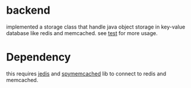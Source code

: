 backend
=======

implemented a storage class that handle java object storage in key-value database like redis and memcached.
see [test](https://github.com/xudi/backend/blob/master/backend/src/backend/Test.java) for more usage.

Dependency
==========

this requires [jedis](https://github.com/xetorthio/jedis) and [spymemcached](https://code.google.com/p/spymemcached/) lib
to connect to redis and memcached.
